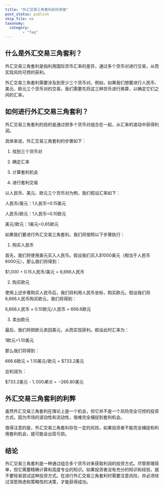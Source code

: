 ```yaml
---
title: "外汇交易三角套利如何来做"
post_status: publish
skip_file: no
taxonomy:
  category:
        - "faq"
---
```


## 什么是外汇交易三角套利？

外汇交易三角套利是指利用国际货币汇率的差异，通过多个货币对进行交易，从而实现风险可控的获利。

外汇交易三角套利需要涉及到至少三个货币对。例如，如果我们想要进行人民币、美元、欧元三个货币对的交易，我们需要先将这三种货币进行换算，以确定它们之间的汇率。

## 如何进行外汇交易三角套利？

外汇交易三角套利的目的是通过把多个货币对组合在一起，从汇率的波动中获得利润。

具体来说，外汇交易三角套利的步骤如下：

1. 找到三个货币对

2. 确定汇率

3. 计算套利机会

4. 进行套利交易

以人民币、美元、欧元三个货币对为例，我们假设汇率如下：

人民币/美元：1人民币=0.15美元

人民币/欧元：1人民币=0.10欧元

美元/欧元：1美元=0.65欧元

如果我们要进行外汇交易三角套利，我们将按照以下步骤执行：

1. 购买人民币

首先，我们将使用美元买入人民币。假设我们买入$1000美元（相当于人民币6000元），那么我们将得到：

$1,000 ÷ 0.15人民币/美元 = 6,666人民币

2. 购买欧元

使用上述步骤购买人民币后，我们将利用人民币坐标，购买欧元。假设我们将6,666人民币购买欧元，我们将得到：

6,666人民币 × 0.10欧元/人民币 = 666.6欧元

3. 卖出欧元

最后，我们将把欧元卖回美元，从而实现获利。假设此时汇率为：

1欧元=1.10美元

那么我们将得到：

666.6欧元 × 1.10美元/欧元 = $733.2美元

总利润为：

$733.2美元 - $1,000美元 = -$266.80美元

## 外汇交易三角套利的利弊

虽然外汇交易三角套利在理论上是一个机会，但它并不是一个风险完全可控的投资方式。因为市场的波动性和流动性，很难完全捕捉到套利机会。

值得注意的是，外汇交易三角套利存在一定的风险，如果投资者不能完全捕捉和利用套利机会，就可能会出现亏损。

## 结论

外汇交易三角套利是一种通过组合多个货币对来获取利润的投资方式。尽管原理简单，但它需要精确计算和高度专业的知识。如果投资者没有充分的知识和经验，就不要轻易尝试这种投资方式。在进行外汇交易三角套利时需要注意风险，并必须经过深思熟虑和策略性的决策，才能获得成功。

